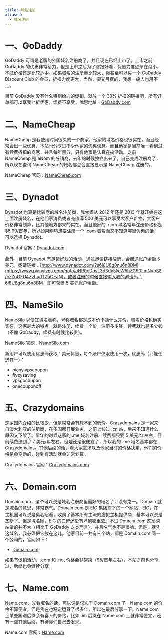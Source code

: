 ```yaml
---
title: 域名注册
aliases:
  - 域名注册
---
```

# 一、GoDaddy

GoDaddy 可谓是老牌的外国域名注册商了，并且现在已经上市了。上市之前 GoDaddy 的优惠非常给力，但是上市之后为了财报好看，优惠力度逐渐在缩小，不过价格还是比较适中。如果域名的注册量比较大，你甚至可以买一个 GoDaddy Discount Club 的会员，折扣力度更大，当然，要交月费的，我想一般人也用不上。

目前 GoDaddy 没有什么特别给力的促销，就放一个 30% 折扣的链接吧，所有订单都可以享受七折优惠，续费不享受，优惠地址：[GoDaddy.com](https://www.pianyivps.com/goto/aHR0cDovL3d3dy50a3FsaGNlLmNvbS9jbGljay04OTgyMTMxLTEwMzc5MDcx)

# 二、NameCheap

NameCheap 是我使用时间很久的一个商家，他家的域名价格也很实在，而且经常会出一些优惠，本站也分享过不少他家的优惠信息。而且他家是目前唯一看到过有续费折扣的商家，并且每年黑五，只有他家是认真在搞活动。之前 NameCheap 是 eNom 的分销商，去年的时候独立出来了，自己变成注册商了，所以现在查询 NameCheap 的域名信息会直接显示是 NameCheap 注册的。

NameCheap 官网：[NameCheap.com](https://www.pianyivps.com/goto/aHR0cDovL3d3dy5rcXp5ZmouY29tL2NsaWNrLTg5ODIxMzEtMTI4OTI2OTg=)

# 三、Dynadot

Dynadot 也算是比较老的域名注册商，我大概从 2012 年还是 2013 年就开始在这上面注册域名，在他们家消费或者充值满 500 美元可以享受大客户价格，大客户价格非常划算，比其他地方都来的实在。而且他家的 .com 域名常年注册价格都是 $6.99/首年，所以如果刚巧想要注册一个 .com 域名而又不知道哪里优惠的话，可以选择 Dynadot。

Dynadot 官网：[Dynadot.com](https://www.pianyivps.com/goto/aHR0cDovL3d3dy5kcGJvbHZ3Lm5ldC9jbGljay04OTgyMTMxLTEyNTg5NTk4)

此外，目前 Dynadot 有邀请好友的活动，通过邀请链接注册，会赠送账户余额 5美元，邀请链接：[http://www.dynadot.com/?s6i8U8g8nu6n8BM](https://www.pianyivps.com/goto/aHR0cDovL3d3dy5keW5hZG90LmNvbS8/czZpOFU4ZzhudTZuOEJN)，或者注册的时候直接输入我的邀请码：6i8U8g8nu6n8BM，即可获赠 5 美元账户余额。

# 四、NameSilo

NameSilo 以便宜域名著称，号称域名都是成本价不赚什么差价，域名价格也确实实在，这家最大的特点，就是注册、续费一个价，注册多少钱，续费就也是多少钱（不像 GoDaddy，续费有时候比较贵）。

NameSilo 官网：[NameSilo.com](https://www.pianyivps.com/goto/aHR0cHM6Ly93d3cubmFtZXNpbG8uY29tLz9yaWQ9NTZkZWE3Mmpu)

新用户可以使用优惠码获取 1 美元优惠，每个账户仅限使用一次，优惠码（只能任选其一）：

- pianyivpscoupon
- flyzysaving
- vpsgocoupon
- onecouponoff

# 五、Crazydomains

这家国内介绍的比较少，但是常常会有想不到的低价。Crazydomains 是一家来自澳大利亚的注册商，在多国都开展业务，之前上线过 .cn 站，后来不知道什么原因又下架了。早年的时候这家的 .me 域名注册、续费都只要 5 美元/年左右，目前续费涨到了 7 美元/年左右，但是还是很便宜了，所以我的 .me 域名基本都在 Crazydomains。其他后缀的话，看大家需求以及他家当时的价格决定，他们的价格是会变动的，碰到有活动就会非常划算。

Crazydomains 官网：[Crazydomains.com](https://www.pianyivps.com/goto/aHR0cHM6Ly93d3cuY3Jhenlkb21haW5zLmNvbS8/YT1JWDFveVlUREo2eGxlanNFWTRXYmtnJTNEJTNE)

# 六、Domain.com

Domain.com，这个可以说是域名注册商里最好的域名了，没有之一。Domain 就是域名的意思，非常霸气。Domain.com 是 EIG 集团旗下的一个网站，EIG，在主机圈可以说是臭名昭著，收购了基本所有主流的虚拟主机提供商，基本可以说是垄断了。但是域名圈，EIG 的口碑还没有坏到哪里去。不过 Domain.com 这家网站做的并不大（相比于 GoDaddy 之类而言），并且名气也不是很响。但是，就凭这域名，我必须把它放在这儿。他家目前一共有三个站，都是 Domain.com 同一个公司的，官网如下：

- [Domain.com](https://www.pianyivps.com/goto/aHR0cDovL3d3dy5rcXp5ZmouY29tL2NsaWNrLTg5ODIxMzEtMTM2MzE3Njk=)

如果有促销活动，.com 和 .net 价格会非常第（$5/首年左右），本站之前也分享过，后续也会继续分享。

# 七、Name.com

Name.com，光看域名的话，可以说是仅次于 Domain.com 了。Name.com 的价格不算便宜，但是贵在也稳定运营了很多年，所以在最后分享一下。Name.com 上某些国别后缀会有喜人的价格，比如 .im 后缀在 Name.com 上就非常便宜，还有一些其他后缀，有待你们自己去发现。

Name.com 官网：[Name.com](https://www.pianyivps.com/goto/aHR0cHM6Ly93d3cubmFtZS5jb20vemgtY24vcmVmZXJyYWwvMzc2N2Fk)
